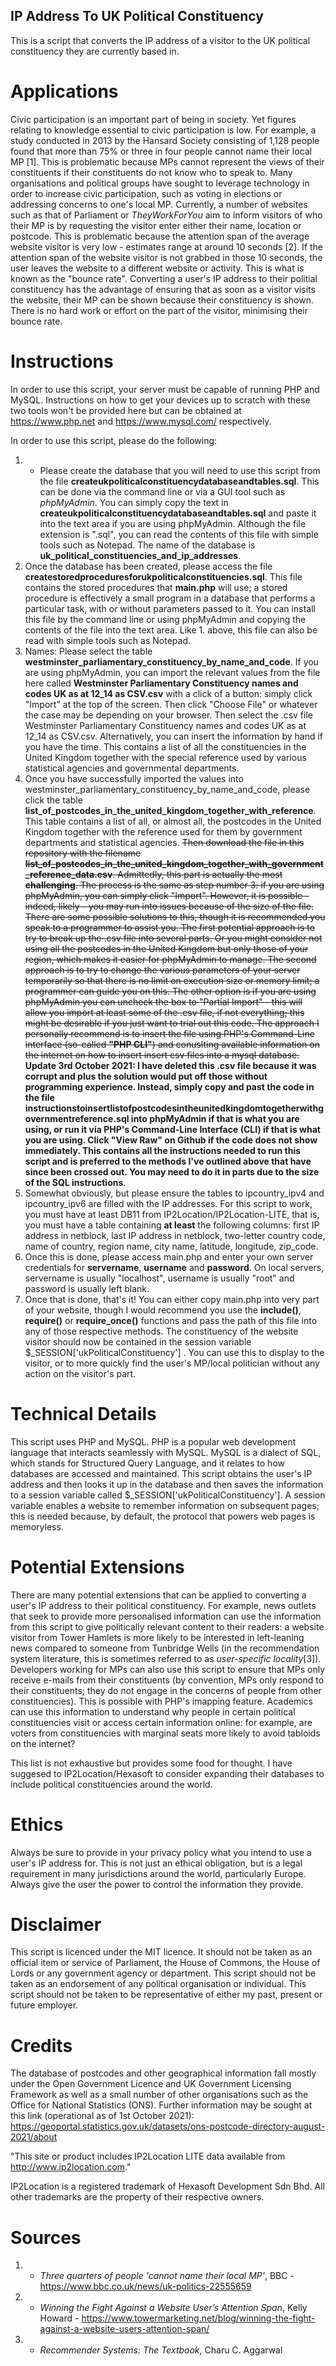 ## IP Address To UK Political Constituency
This is a script that converts the IP address of a visitor to the UK political constituency they are currently based in. 

# Applications
Civic participation is an important part of being in society. Yet figures relating to knowledge essential to civic participation is low. For example, a study conducted in 2013 by the Hansard Society consisting of 1,128 people found that more than 75% or three in four people cannot name their local MP [1]. This is problematic because MPs cannot represent the views of their constituents if their constituents do not know who to speak to. Many organisations and political groups have sought to leverage technology in order to increase civic participation, such as voting in elections or addressing concerns to one's local MP. Currently, a number of websites such as that of Parliament or *TheyWorkForYou* aim to inform visitors of who their MP is by requesting the visitor enter either their name, location or postcode. This is problematic because the attention span of the average website visitor is very low - estimates range at around 10 seconds [2]. If the attention span of the website visitor is not grabbed in those 10 seconds, the user leaves the website to a different website or activity. This is what is known as the "bounce rate". Converting a user's IP address to their politial constituency has the advantage of ensuring that as soon as a visitor visits the website, their MP can be shown because their constituency is shown. There is no hard work or effort on the part of the visitor, minimising their bounce rate. 

# Instructions
In order to use this script, your server must be capable of running PHP and MySQL. Instructions on how to get your devices up to scratch with these two tools won't be provided here but can be obtained at https://www.php.net and https://www.mysql.com/ respectively.

In order to use this script, please do the following:
1. - Please create the database that you will need to use this script from the file **createukpoliticalconstituencydatabaseandtables.sql**. This can be done via the command line or via a GUI tool such as *phpMyAdmin*. You can simply copy the text in **createukpoliticalconstituencydatabaseandtables.sql** and paste it into the text area if you are using phpMyAdmin. Although the file extension is ".sql", you can read the contents of this file with simple tools such as Notepad. The name of the database is **uk_political_constituencies_and_ip_addresses**. 
2. Once the database has been created, please access the file **createstoredproceduresforukpoliticalconstituencies.sql**. This file contains the stored procedures that **main.php** will use; a stored procedure is effectively a small program in a database that performs a particular task, with or without parameters passed to it. You can install this file by the command line or using phpMyAdmin and copying the contents of the file into the text area. Like 1. above, this file can also be read with simple tools such as Notepad. 
3. Names: Please select the table **westminster_parliamentary_constituency_by_name_and_code**. If you are using phpMyAdmin, you can import the relevant values from the file here called **Westminster Parliamentary Constituency names and codes UK as at 12_14 as CSV.csv** with a click of a button: simply click "Import" at the top of the screen. Then click "Choose File" or whatever the case may be depending on your browser. Then select the .csv file Westminster Parliamentary Constituency names and codes UK as at 12_14 as CSV.csv. Alternatively, you can insert the information by hand if you have the time. This contains a list of all the constituencies in the United Kingdom together with the special reference used by various statistical agencies and governmental departments.
4. Once you have successfully imported the values into westminster_parliamentary_constituency_by_name_and_code, please click the table **list_of_postcodes_in_the_united_kingdom_together_with_reference**. This table contains a list of all, or almost all, the postcodes in the United Kingdom together with the reference used for them by government departments and statistical agencies. ~~Then download the file in this repository with the filename **list_of_postcodes_in_the_united_kingdom_together_with_government_reference_data.csv**. Admittedly, this part is actually the most **challenging**. The process is the same as step number 3: if you are using phpMyAdmin, you can simply click "Import". However, it is possible - indeed, likely - you may run into issues because of the size of the file. There are some possible solutions to this, though it is recommended you speak to a programmer to assist you. The first potential approach is to try to break up the .csv file into several parts. Or you might consider not using all the postcodes in the United Kingdom but only those of your region, which makes it easier for phpMyAdmin to manage. The second approach is to try to change the various parameters of your server temporarily so that there is no limit on execution size or memory limit; a programmer can guide you on this. The other option is if you are using phpMyAdmin you can uncheck the box to "Partial Import" - this will allow you import at least some of the .csv file, if not everything; this might be desirable if you just want to trial out this code. The approach I personally recommend is to insert the file using PHP's Command-Line interface (so-called **"PHP CLI"**) and conuslting available information on the internet on how to insert insert csv files into a mysql database.~~ **Update 3rd October 2021: I have deleted this .csv file because it was corrupt and plus the solution would put off those without programming experience. Instead, simply copy and past the code in the file instructionstoinsertlistofpostcodesintheunitedkingdomtogetherwithgovernmentreference.sql into phpMyAdmin if that is what you are using, or run it via PHP's Command-Line Interface (CLI) if that is what you are using. Click "View Raw" on Github if the code does not show immediately. This contains all the instructions needed to run this script and is preferred to the methods I've outlined above that have since been crossed out. You may need to do it in parts due to the size of the SQL instructions**.  
5. Somewhat obviously, but please ensure the tables to ipcountry_ipv4 and ipcountry_ipv6 are filled with the IP addresses. For this script to work, you must have at least DB11 from IP2Location/IP2Location-LITE, that is, you must have a table containing **at least** the following columns: first IP address in netblock, last IP address in netblock, two-letter country code, name of country, region name, city name, latitude, longitude, zip_code. 
6. Once this is done, please access main.php and enter your own server credentials for **servername**, **username** and **password**. On local servers, servername is usually "localhost", username is usually "root" and password is usually left blank.
7. Once that is done, that's it! You can either copy main.php into very part of your website, though I would recommend you use the **include()**, **require()** or **require_once()** functions and pass the path of this file into any of those respective methods. The constituency of the website visitor should now be contained in the session variable $_SESSION['ukPoliticalConstituency'] . You can use this to display to the visitor, or to more quickly find the user's MP/local politician without any action on the visitor's part. 
  
# Technical Details
This script uses PHP and MySQL. PHP is a popular web development language that interacts seamlessly with MySQL. MySQL is a dialect of SQL, which stands for Structured Query Language, and it relates to how databases are accessed and maintained. This script obtains the user's IP address and then looks it up in the database and then saves the information to a session variable called $_SESSION['ukPoliticalConstituency']. A session variable enables a website to remember information on subsequent pages; this is needed because, by default, the protocol that powers web pages is memoryless. 

# Potential Extensions
There are many potential extensions that can be applied to converting a user's IP address to their political constituency. For example, news outlets that seek to provide more personalised information can use the information from this script to give politically relevant content to their readers: a website visitor from Tower Hamlets is more likely to be interested in left-leaning news compared to someone from Tunbridge Wells (in the recommendation system literature, this is sometimes referred to as *user-specific locality*[3]). Developers working for MPs can also use this script to ensure that MPs only receive e-mails from their constituents (by convention, MPs only respond to their constituents; they do not engage in the concerns of people from other constituencies). This is possible with PHP's imapping feature. Academics can use this information to understand why people in certain political constituencies visit or access certain information online: for example, are voters from constituencies with marginal seats more likely to avoid tabloids on the internet? 

This list is not exhaustive but provides some food for thought. I have suggesed to IP2Location/Hexasoft to consider expanding their databases to include political constituencies around the world. 

# Ethics
Always be sure to provide in your privacy policy what you intend to use a user's IP address for. This is not just an ethical obligation, but is a legal requirement in many jurisdictions around the world, particularly Europe. Always give the user the power to control the information they provide.

# Disclaimer
This script is licenced under the MIT licence. It should not be taken as an official item or service of Parliament, the House of Commons, the House of Lords or any government agency or department. This script should not be taken as an endorsement of any political organisation or individual. This script should not be taken to be representative of either my past, present or future employer.

# Credits

The database of postcodes and other geographical information fall mostly under the Open Government Licence and UK Government Licensing Framework as well as a small number of other organisations such as the Office for National Statistics (ONS). Further information may be sought at this link (operational as of 1st October 2021): https://geoportal.statistics.gov.uk/datasets/ons-postcode-directory-august-2021/about

"This site or product includes IP2Location LITE data available from http://www.ip2location.com."

IP2Location is a registered trademark of Hexasoft Development Sdn Bhd. All other trademarks are the property of their respective owners.

# Sources
1. - *Three quarters of people 'cannot name their local MP'*, BBC  - https://www.bbc.co.uk/news/uk-politics-22555659
2. - *Winning the Fight Against a Website User’s Attention Span*, Kelly Howard - https://www.towermarketing.net/blog/winning-the-fight-against-a-website-users-attention-span/
3. - *Recommender Systems: The Textbook*, Charu C. Aggarwal
